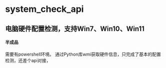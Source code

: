 # system_check_api

## 电脑硬件配置检测，支持Win7、Win10、Win11
#### 半成品
需要有powershell环境。
通过Python库wmi获取硬件信息，只完成了基本的配置检测，还差个api对接，

